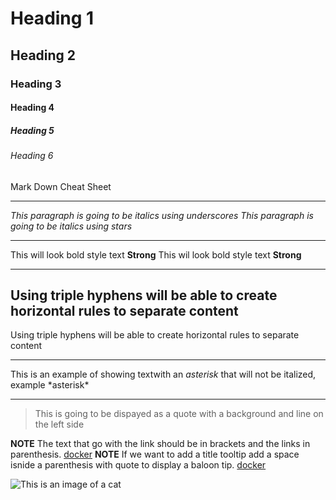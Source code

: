 <!--Heading -->

# Heading 1
## Heading 2
### Heading 3
#### Heading 4
##### Heading 5
###### Heading 6
Mark Down Cheat Sheet

---
<!-- Italics -->
_This paragraph is going to be italics using underscores_
*This paragraph is going to be italics using stars*

---
<!-- Strong -->
This will look bold style text **Strong**
This wil look bold style text __Strong__

---
<!-- Horizontal Rule -->
Using triple hyphens will be able to create horizontal rules to separate content
---
Using triple hyphens will be able to create horizontal rules to separate content
___ 


<!--Escape Character Using Backslash-->
This is an example of showing textwith an *asterisk* that will not be italized, example \*asterisk*

---
<!--Block Quote-->
>This is going to be dispayed as a quote with a background and line on the left side

<!--Creating link using Markdonw-->
**NOTE** The text that go with the link should be in brackets and the links in parenthesis.
[docker](https://www.docker.com/)
**NOTE** If we want to add a title tooltip add a space isnide a parenthesis with quote to display a baloon tip.
[docker](https://www.docker.com/ "docker-tooltip")


<!--Image Display-->
![This is an image of a cat](https://images.pexels.com/photos/45201/kitty-cat-kitten-pet-45201.jpeg)
